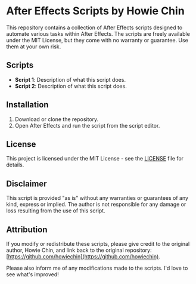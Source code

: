 # After Effects Scripts by Howie Chin

This repository contains a collection of After Effects scripts designed to automate various tasks within After Effects. The scripts are freely available under the MIT License, but they come with no warranty or guarantee. Use them at your own risk.

## Scripts

- **Script 1**: Description of what this script does.
- **Script 2**: Description of what this script does.
  
## Installation

1. Download or clone the repository.
2. Open After Effects and run the script from the script editor.

## License

This project is licensed under the MIT License - see the [LICENSE](LICENSE) file for details.

## Disclaimer

This script is provided "as is" without any warranties or guarantees of any kind, express or implied. The author is not responsible for any damage or loss resulting from the use of this script.

## Attribution

If you modify or redistribute these scripts, please give credit to the original author, Howie Chin, and link back to the original repository:  
[https://github.com/howiechin](https://github.com/howiechin).

Please also inform me of any modifications made to the scripts. I'd love to see what's improved!
